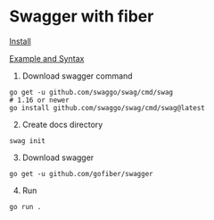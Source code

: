 # Swagger with fiber

[Install](https://github.com/gofiber/swagger?tab=readme-ov-file)

[Example and Syntax](https://github.com/swaggo/swag#declarative-comments-format)

1. Download swagger command
```
go get -u github.com/swaggo/swag/cmd/swag
# 1.16 or newer
go install github.com/swaggo/swag/cmd/swag@latest
```
2. Create docs directory
```
swag init
```
3. Download swagger
```
go get -u github.com/gofiber/swagger
```
4. Run
```
go run .
```